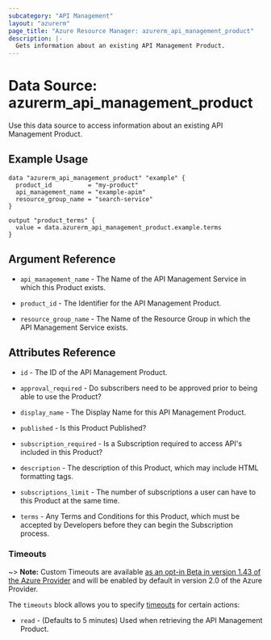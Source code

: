 ```yaml
---
subcategory: "API Management"
layout: "azurerm"
page_title: "Azure Resource Manager: azurerm_api_management_product"
description: |-
  Gets information about an existing API Management Product.
---
```


# Data Source: azurerm_api_management_product

Use this data source to access information about an existing API Management Product.

## Example Usage

```hcl
data "azurerm_api_management_product" "example" {
  product_id          = "my-product"
  api_management_name = "example-apim"
  resource_group_name = "search-service"
}

output "product_terms" {
  value = data.azurerm_api_management_product.example.terms
}
```

## Argument Reference

* `api_management_name` - The Name of the API Management Service in which this Product exists.

* `product_id` - The Identifier for the API Management Product.

* `resource_group_name` - The Name of the Resource Group in which the API Management Service exists.

## Attributes Reference

* `id` - The ID of the API Management Product.

* `approval_required` - Do subscribers need to be approved prior to being able to use the Product?

* `display_name` - The Display Name for this API Management Product.

* `published` - Is this Product Published?

* `subscription_required` - Is a Subscription required to access API's included in this Product?

* `description` - The description of this Product, which may include HTML formatting tags.

* `subscriptions_limit` - The number of subscriptions a user can have to this Product at the same time.

* `terms` - Any Terms and Conditions for this Product, which must be accepted by Developers before they can begin the Subscription process.

### Timeouts

~> **Note:** Custom Timeouts are available [as an opt-in Beta in version 1.43 of the Azure Provider](/docs/providers/azurerm/guides/2.0-beta.html) and will be enabled by default in version 2.0 of the Azure Provider.

The `timeouts` block allows you to specify [timeouts](https://www.terraform.io/docs/configuration/resources.html#timeouts) for certain actions:

* `read` - (Defaults to 5 minutes) Used when retrieving the API Management Product.
